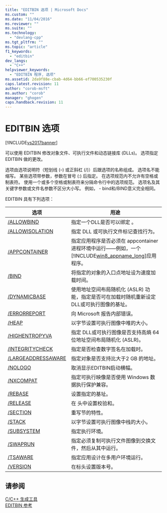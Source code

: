```yaml
---
title: "EDITBIN 选项 | Microsoft Docs"
ms.custom: ""
ms.date: "11/04/2016"
ms.reviewer: ""
ms.suite: ""
ms.technology: 
  - "devlang-cpp"
ms.tgt_pltfrm: ""
ms.topic: "article"
f1_keywords: 
  - "editbin"
dev_langs: 
  - "C++"
helpviewer_keywords: 
  - "EDITBIN 程序, 选项"
ms.assetid: 2da9f88e-cbab-4d64-bb66-ef700535230f
caps.latest.revision: 11
author: "corob-msft"
ms.author: "corob"
manager: "ghogen"
caps.handback.revision: 11
---
```

# EDITBIN 选项
[!INCLUDE[vs2017banner](../../assembler/inline/includes/vs2017banner.md)]

可以使用 EDITBIN 修改对象文件、可执行文件和动态链接库 \(DLLs\)。  选项指定 EDITBIN 做的更改。  
  
 选项由选项说明符（短划线 \(–\) 或正斜杠 \(\/\)）后跟选项的名称组成。  选项名不能缩写。  某些选项带参数，参数在冒号 \(:\) 后指定。  在选项规范内不允许有空格或制表符。  使用一个或多个空格或制表符来分隔命令行中的选项规范。  选项名及其关键字参数或文件名参数不区分大小写。  例如， \- bind和\/BIND意义完全相同。  
  
 EDITBIN 具有下列选项：  
  
|选项|用途|  
|--------|--------|  
|[\/ALLOWBIND](../../build/reference/allowbind.md)|指定一个DLL是否可以绑定 。|  
|[\/ALLOWISOLATION](../../build/reference/allowisolation.md)|指定 DLL 或可执行文件标记查找行为。|  
|[\/APPCONTAINER](../../build/reference/appcontainer.md)|指定应用程序是否必须在 appcontainer 进程环境中运行——例如，一个[!INCLUDE[win8_appname_long](../../build/includes/win8_appname_long_md.md)]应用程序。|  
|[\/BIND](../../build/reference/bind.md)|将指定的对象的入口点地址设为速度加载时间。|  
|[\/DYNAMICBASE](../../build/reference/dynamicbase.md)|使用地址空间布局随机化 \(ASLR\) 功能，指定是否可在加载时随机重新设定DLL或可执行图像的基址。|  
|[\/ERRORREPORT](../../build/reference/errorreport-editbin-exe.md)|向 Microsoft 报告内部错误。|  
|[\/HEAP](../../build/reference/heap.md)|以字节设置可执行图像中堆的大小。|  
|[\/HIGHENTROPYVA](../../build/reference/highentropyva.md)|指定 DLL或可执行图像是否支持高熵 64 位地址空间布局随机化 \(ASLR\)。|  
|[\/INTEGRITYCHECK](../../build/reference/integritycheck.md)|指定是否检查数字签名在加载时。|  
|[\/LARGEADDRESSAWARE](../../build/reference/largeaddressaware.md)|指定对象是否支持比大于2 GB 的地址。|  
|[\/NOLOGO](../../build/reference/nologo-editbin.md)|取消显示EDITBIN启动横幅。|  
|[\/NXCOMPAT](../../build/reference/nxcompat.md)|指定可执行映像是否使用 Windows 数据执行保护兼容。|  
|[\/REBASE](../../build/reference/rebase.md)|设置指定的基址。|  
|[\/RELEASE](../../build/reference/release.md)|在 头中设置校验和。|  
|[\/SECTION](../../build/reference/section-editbin.md)|重写节的特性。|  
|[\/STACK](../../build/reference/stack.md)|以字节设置可执行图像中栈的大小。|  
|[\/SUBSYSTEM](../../build/reference/subsystem.md)|指定执行环境。|  
|[\/SWAPRUN](../../build/reference/swaprun.md)|指定必须复制可执行文件图像到交换文件，然后从其中运行。|  
|[\/TSAWARE](../../build/reference/tsaware.md)|指定应用设计在多用户环境运行。|  
|[\/VERSION](../../build/reference/version.md)|在标头设置版本号。|  
  
## 请参阅  
 [C\/C\+\+ 生成工具](../../build/reference/c-cpp-build-tools.md)   
 [EDITBIN 参考](../../build/reference/editbin-reference.md)